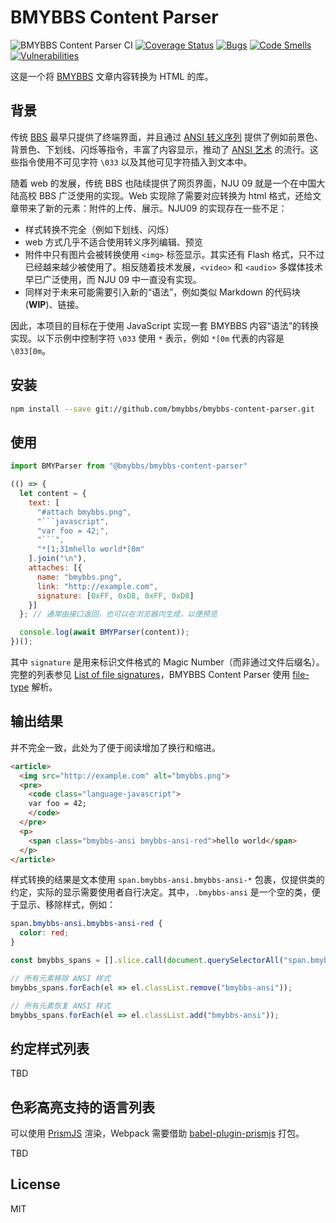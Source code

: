 # BMYBBS Content Parser

![BMYBBS Content Parser CI](https://github.com/bmybbs/bmybbs-content-parser/workflows/BMYBBS%20Content%20Parser%20CI/badge.svg?branch=main) [![Coverage Status](https://coveralls.io/repos/github/bmybbs/bmybbs-content-parser/badge.svg?branch=main)](https://coveralls.io/github/bmybbs/bmybbs-content-parser?branch=main) [![Bugs](https://sonarcloud.io/api/project_badges/measure?project=bmybbs_bmybbs-content-parser&metric=bugs)](https://sonarcloud.io/dashboard?id=bmybbs_bmybbs-content-parser) [![Code Smells](https://sonarcloud.io/api/project_badges/measure?project=bmybbs_bmybbs-content-parser&metric=code_smells)](https://sonarcloud.io/dashboard?id=bmybbs_bmybbs-content-parser) [![Vulnerabilities](https://sonarcloud.io/api/project_badges/measure?project=bmybbs_bmybbs-content-parser&metric=vulnerabilities)](https://sonarcloud.io/dashboard?id=bmybbs_bmybbs-content-parser)

这是一个将 [BMYBBS](https://github.com/bmybbs/bmybbs) 文章内容转换为 HTML 的库。

## 背景

传统 [BBS](https://en.wikipedia.org/wiki/Bulletin_board_system) 最早只提供了终端界面，并且通过 [ANSI 转义序列](https://en.wikipedia.org/wiki/ANSI_escape_code) 提供了例如前景色、背景色、下划线、闪烁等指令，丰富了内容显示，推动了 [ANSI 艺术](https://en.wikipedia.org/wiki/ANSI_art) 的流行。这些指令使用不可见字符 `\033` 以及其他可见字符插入到文本中。

随着 web 的发展，传统 BBS 也陆续提供了网页界面，NJU 09 就是一个在中国大陆高校 BBS 广泛使用的实现。Web 实现除了需要对应转换为 html 格式，还给文章带来了新的元素：附件的上传、展示。NJU09 的实现存在一些不足：

* 样式转换不完全（例如下划线、闪烁）
* web 方式几乎不适合使用转义序列编辑、预览
* 附件中只有图片会被转换使用 `<img>` 标签显示。其实还有 Flash 格式，只不过已经越来越少被使用了。相反随着技术发展，`<video>` 和 `<audio>` 多媒体技术早已广泛使用，而 NJU 09 中一直没有实现。
* 同样对于未来可能需要引入新的“语法”，例如类似 Markdown 的代码块 (**WIP**)、链接。

因此，本项目的目标在于使用 JavaScript 实现一套 BMYBBS 内容“语法”的转换实现。以下示例中控制字符 `\033` 使用 `*` 表示，例如 `*[0m` 代表的内容是 `\033[0m`。

## 安装

```bash
npm install --save git://github.com/bmybbs/bmybbs-content-parser.git
```

## 使用

```javascript
import BMYParser from "@bmybbs/bmybbs-content-parser"

(() => {
  let content = {
    text: [
      "#attach bmybbs.png",
      "```javascript",
      "var foo = 42;",
      "```",
      "*[1;31mhello world*[0m"
    ].join("\n"),
    attaches: [{
      name: "bmybbs.png",
      link: "http://example.com",
      signature: [0xFF, 0xD8, 0xFF, 0xD8]
    }]
  }; // 通常由接口返回，也可以在浏览器内生成，以便预览

  console.log(await BMYParser(content));
})();
```

其中 `signature` 是用来标识文件格式的 Magic Number（而非通过文件后缀名）。完整的列表参见 [List of file signatures](https://en.wikipedia.org/wiki/List_of_file_signatures)，BMYBBS Content Parser 使用 [file-type](https://github.com/sindresorhus/file-type) 解析。

## 输出结果

并不完全一致，此处为了便于阅读增加了换行和缩进。

```html
<article>
  <img src="http://example.com" alt="bmybbs.png">
  <pre>
    <code class="language-javascript">
    var foo = 42;
    </code>
  </pre>
  <p>
    <span class="bmybbs-ansi bmybbs-ansi-red">hello world</span>
  </p>
</article>
```

样式转换的结果是文本使用 `span.bmybbs-ansi.bmybbs-ansi-*` 包裹，仅提供类的约定，实际的显示需要使用者自行决定。其中，`.bmybbs-ansi` 是一个空的类，便于显示、移除样式，例如：

```css
span.bmybbs-ansi.bmybbs-ansi-red {
  color: red;
}
```

```javascript
const bmybbs_spans = [].slice.call(document.querySelectorAll("span.bmybbs-ansi"));

// 所有元素移除 ANSI 样式
bmybbs_spans.forEach(el => el.classList.remove("bmybbs-ansi"));

// 所有元素恢复 ANSI 样式
bmybbs_spans.forEach(el => el.classList.add("bmybbs-ansi"));
```

## 约定样式列表

TBD

## 色彩高亮支持的语言列表

可以使用 [PrismJS](https://github.com/PrismJS/prism) 渲染，Webpack 需要借助 [babel-plugin-prismjs](https://github.com/mAAdhaTTah/babel-plugin-prismjs) 打包。

TBD

## License

MIT
